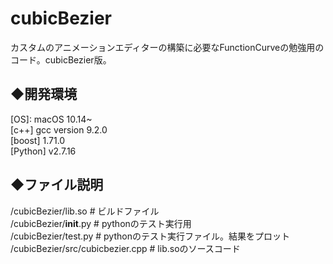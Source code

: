 # cubicBezier
カスタムのアニメーションエディターの構築に必要なFunctionCurveの勉強用のコード。cubicBezier版。


## ◆開発環境  
 [OS]: macOS 10.14~  
 [c++] gcc version 9.2.0  
 [boost] 1.71.0  
 [Python] v2.7.16  


## ◆ファイル説明  
/cubicBezier/lib.so              # ビルドファイル  
/cubicBezier/__init__.py         # pythonのテスト実行用  
/cubicBezier/test.py             # pythonのテスト実行ファイル。結果をプロット  
/cubicBezier/src/cubicbezier.cpp # lib.soのソースコード  
